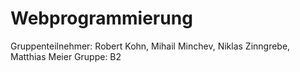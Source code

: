 # Webprogrammierung
Gruppenteilnehmer: Robert Kohn, Mihail Minchev, Niklas Zinngrebe, Matthias Meier
Gruppe: B2